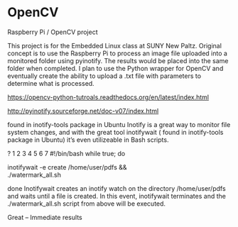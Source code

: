 OpenCV
======

Raspberry Pi / OpenCV project

This project is for the Embedded Linux class at SUNY New Paltz.
Original concept is to use the Raspberry Pi to process an image file uploaded into a monitored folder using pyinotify.
The results would be placed into the same folder when completed.
I plan to use the Python wrapper for OpenCV and eventually create the ability to upload a .txt file with parameters
to determine what is processed.


https://opencv-python-tutroals.readthedocs.org/en/latest/index.html


http://pyinotify.sourceforge.net/doc-v07/index.html


found in inotify-tools package in Ubuntu
Inotify is a great way to monitor file system changes, and with the great tool inotifywait ( found in inotify-tools package in Ubuntu) it’s even utilizeable in Bash scripts.

?
1
2
3
4
5
6
7
#!/bin/bash
while true; do
 
inotifywait -e create /home/user/pdfs  && \
./watermark_all.sh
 
done
Inotifywait creates an inotify watch on the directory /home/user/pdfs and waits until a file is created. In this event, inotifywait terminates and the ./watermark_all.sh script from above will be executed.

Great – Immediate results
